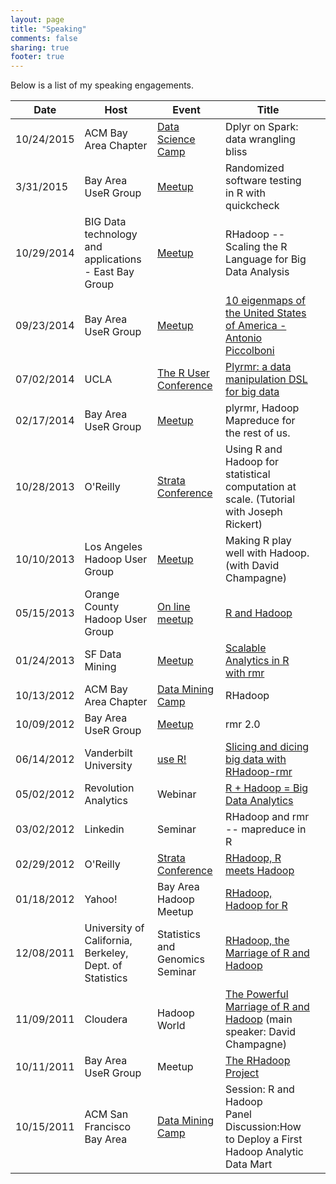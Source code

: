 ```yaml
---
layout: page
title: "Speaking"
comments: false
sharing: true
footer: true
---
```


Below is a list of my speaking engagements.

<!-- | __Upcoming__ | | | |
| __Past__ | | | | -->


| Date       | Host                                                    | Event                                                                                                            | Title                                                                                                                                                         |     |
| ---------- | ------------------------------------------------------- | ---------------------------------------------------------------------------------------------------------------- | ------------------------------------------------------------------------------------------------------------------------------------------------------------- | --- |
| 10/24/2015 | ACM Bay Area Chapter                                    | [Data Science Camp](http://sfbayacm.org/event/silicon-valley-data-science-camp-2015)                             | Dplyr on Spark: data wrangling bliss                                                                                                                          |     |
| 3/31/2015  | Bay Area UseR Group                                     | [Meetup](http://www.meetup.com/R-Users/events/219136661/)                                                        | Randomized software testing in R with quickcheck                                                                                                              |     |
| 10/29/2014 | BIG Data technology and applications - East Bay Group   | [Meetup](http://www.meetup.com/Analyzing-and-processing-BIG-Data/events/202353642/)                              | RHadoop -- Scaling the R Language for Big Data Analysis                                                                                                       |     |
| 09/23/2014 | Bay Area UseR Group                                     | [Meetup](http://www.meetup.com/R-Users/events/202169752/)                                                        | [10 eigenmaps of the United States of America - Antonio Piccolboni](http://piccolboni.info/2014/08/10-eigenmaps-of-the-united-states-of-america.html)         |     |
| 07/02/2014 | UCLA                                                    | [The R User Conference](http://user2014.stat.ucla.edu/)                                                          | [Plyrmr: a data manipulation DSL for big data](http://user2014.stat.ucla.edu/abstracts/talks/103_Piccolboni.pdf)                                              |     |
| 02/17/2014 | Bay Area UseR Group                                     | <a href="http://www.meetup.com/R-Users/events/165628062/">Meetup</a>                                             | plyrmr, Hadoop Mapreduce for the rest of us.                                                                                                                  |     |
| 10/28/2013 | O'Reilly                                                | <a href="http://strataconf.com/stratany2013/public/schedule/detail/30632">Strata Conference</a>                  | Using R and Hadoop for statistical computation at scale. (Tutorial with Joseph Rickert)                                                                       |     |
| 10/10/2013 | Los Angeles Hadoop User Group                           | <a href="http://www.meetup.com/LA-HUG/events/140572752/"> Meetup </a>                                            | Making R play well with Hadoop. (with David Champagne)                                                                                                        |     |
| 05/15/2013 | Orange County Hadoop User Group                         | <a href="http://www.meetup.com/OC-HUG/events/113336802/">On line meetup</a>                                      | <a href="https://www.youtube.com/watch?v=wxLo5q1Wu9M"> R and Hadoop</a>                                                                                       |     |
| 01/24/2013 | SF Data Mining                                          | <a href="http://www.meetup.com/Data-Mining/events/95404242/">Meetup</a>                                          | [Scalable Analytics in R with rmr](https://www.youtube.com/watch?v=KdL80919pKg)                                                                               |     |
| 10/13/2012 | ACM Bay Area Chapter                                    | <a href="http://www.sfbayacm.org/proposed-sessions-data-mining-camp-%E2%80%93-october-2012">Data Mining Camp</a> | RHadoop                                                                                                                                                       |     |
| 10/09/2012 | Bay Area UseR Group                                     | <a href="http://www.meetup.com/R-Users/events/76630392/">Meetup</a>                                              | rmr 2.0                                                                                                                                                       |     |
| 06/14/2012 | Vanderbilt University                                   | <a href="http://biostat.mc.vanderbilt.edu/wiki/Main/UseR-2012">use R!</a>                                        | <a href="http://biostat.mc.vanderbilt.edu/wiki/pub/Main/UseR-2012/125-Piccolboni.pdf">Slicing and dicing big data with RHadoop-rmr</a>                        |     |
| 05/02/2012 | Revolution Analytics                                    | Webinar                                                                                                          | <a href="http://www.revolutionanalytics.com/news-events/free-webinars/2012/r-and-hadoop-equals-big-data-analytics/">R + Hadoop = Big Data Analytics </a>      |     |
| 03/02/2012 | Linkedin                                                | Seminar                                                                                                          | RHadoop and rmr -- mapreduce in R                                                                                                                             |     |
| 02/29/2012 | O'Reilly                                                | <a href="http://strataconf.com/strata2012/">Strata Conference</a>                                                | <a href="https://conferences.oreilly.com/strata/strata2012/public/schedule/detail/22548">RHadoop, R meets Hadoop</a>                                          |     |
| 01/18/2012 | Yahoo!                                                  | Bay Area Hadoop Meetup                                                                                           | <a href="http://www.meetup.com/hadoop/events/37330242/">RHadoop, Hadoop for R</a>                                                                             |     |
| 12/08/2011 | University of California, Berkeley, Dept. of Statistics | Statistics and Genomics Seminar                                                                                  | <a href="http://events.berkeley.edu/index.php/calendar/sn/ccb.html?event_ID=49467&amp;date=2011-12-08">RHadoop, the Marriage of R and Hadoop</a>              |     |
| 11/09/2011 | Cloudera                                                | Hadoop World                                                                                                     | <a href="http://www.hadoopworld.com/session/the-powerful-marriage-of-r-and-hadoop/">The Powerful Marriage of R and Hadoop</a> (main speaker: David Champagne) |     |
| 10/11/2011 | Bay Area UseR Group                                     | Meetup                                                                                                           | <a href="http://www.meetup.com/R-Users/events/36145052/">The RHadoop Project</a>                                                                              |     |
| 10/15/2011 | ACM San Francisco Bay Area                              | <a href="http://sfbayacm.org/event/data-mining-camp-october-2011">Data Mining Camp</a>                           | Session: R and Hadoop<br> Panel Discussion:How to Deploy a First Hadoop Analytic Data Mart                                                                    |     |
